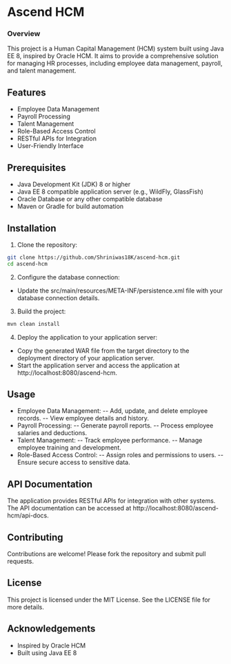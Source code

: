 # Ascend HCM
### Overview
This project is a Human Capital Management (HCM) system built using Java EE 8, inspired by Oracle HCM. It aims to provide a comprehensive solution for managing HR processes, including employee data management, payroll, and talent management.

## Features
- Employee Data Management
- Payroll Processing
- Talent Management
- Role-Based Access Control
- RESTful APIs for Integration
- User-Friendly Interface

## Prerequisites
- Java Development Kit (JDK) 8 or higher
- Java EE 8 compatible application server (e.g., WildFly, GlassFish)
- Oracle Database or any other compatible database
- Maven or Gradle for build automation

## Installation

1) Clone the repository:
```bash
git clone https://github.com/Shriniwas18K/ascend-hcm.git
cd ascend-hcm
````

2) Configure the database connection:
- Update the src/main/resources/META-INF/persistence.xml file with your database connection details.

3) Build the project:
```bash
mvn clean install
```

4) Deploy the application to your application server:
- Copy the generated WAR file from the target directory to the deployment directory of your application server.
- Start the application server and access the application at http://localhost:8080/ascend-hcm.

## Usage
- Employee Data Management:
-- Add, update, and delete employee records.
-- View employee details and history.
- Payroll Processing:
-- Generate payroll reports.
-- Process employee salaries and deductions.
- Talent Management:
-- Track employee performance.
-- Manage employee training and development.
- Role-Based Access Control:
-- Assign roles and permissions to users.
-- Ensure secure access to sensitive data.

## API Documentation
The application provides RESTful APIs for integration with other systems. The API documentation can be accessed at http://localhost:8080/ascend-hcm/api-docs.

## Contributing
Contributions are welcome! Please fork the repository and submit pull requests.

## License
This project is licensed under the MIT License. See the LICENSE file for more details.

## Acknowledgements
- Inspired by Oracle HCM
- Built using Java EE 8
